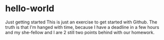 # hello-world
Just getting started
This is just an exercise to get started with Github. The truth is that I'm hanged with time, because I have a deadline in a few hours and my she-fellow and I are 2 still two points behind with our homework.
